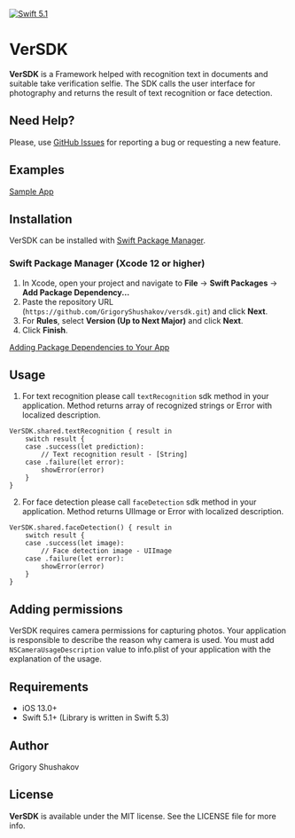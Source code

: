 [![Swift 5.1](https://img.shields.io/badge/swift-5.1-red.svg?style=flat)](https://developer.apple.com/swift)

# VerSDK

**VerSDK** is a Framework helped with recognition text in documents and suitable take verification selfie. The SDK calls the user interface for photography and returns the result of text recognition or face detection.


## Need Help?

Please, use [GitHub Issues](https://github.com/GrigoryShushakov/versdk/issues) for reporting a bug or requesting a new feature.


## Examples

[Sample App](https://github.com/GrigoryShushakov/client-app-swift)


## Installation

VerSDK can be installed with [Swift Package Manager](https://swift.org/package-manager/).
### Swift Package Manager (Xcode 12 or higher)

1. In Xcode, open your project and navigate to **File** → **Swift Packages** → **Add Package Dependency...**
2. Paste the repository URL (`https://github.com/GrigoryShushakov/versdk.git`) and click **Next**.
3. For **Rules**, select **Version (Up to Next Major)** and click **Next**.
4. Click **Finish**.

[Adding Package Dependencies to Your App](https://developer.apple.com/documentation/swift_packages/adding_package_dependencies_to_your_app)


## Usage

1. For text recognition please call `textRecognition` sdk method in your application.
Method returns array of recognized strings or Error with localized description.

```
VerSDK.shared.textRecognition { result in
    switch result {
    case .success(let prediction):
        // Text recognition result - [String]
    case .failure(let error):
        showError(error)
    }
}
```
2. For face detection please call `faceDetection` sdk method in your application.
Method returns UIImage or Error with localized description.

```
VerSDK.shared.faceDetection() { result in
    switch result {
    case .success(let image):
        // Face detection image - UIImage
    case .failure(let error):
        showError(error)
    }
}
```

## Adding permissions

VerSDK requires camera permissions for capturing photos. Your application is responsible to describe the reason why camera is used. You must add `NSCameraUsageDescription` value to info.plist of your application with the explanation of the usage.


## Requirements

- iOS 13.0+
- Swift 5.1+ (Library is written in Swift 5.3)


## Author

Grigory Shushakov


## License

**VerSDK** is available under the MIT license. See the LICENSE file for more info.
